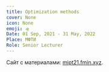 ```yaml
---
title: Optimization methods
cover: None
icon: None
emoji: 🛸
Date: 01 Sep, 2021 - 31 May, 2022
Place: МФТИ
Role: Senior Lecturer
---
```


Сайт с материалами: [mipt21.fmin.xyz](http://mipt21.fmin.xyz).
